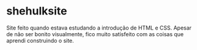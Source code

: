 # shehulksite
Site feito quando estava estudando a introdução de HTML e CSS. Apesar de não ser bonito visualmente, fico muito satisfeito com as coisas que aprendi construindo o site.
